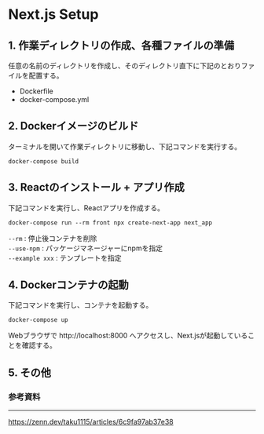 # Next.js Setup

## 1. 作業ディレクトリの作成、各種ファイルの準備

任意の名前のディレクトリを作成し、そのディレクトリ直下に下記のとおりファイルを配置する。
- Dockerfile
- docker-compose.yml

## 2. Dockerイメージのビルド

ターミナルを開いて作業ディレクトリに移動し、下記コマンドを実行する。<br>
```
docker-compose build
```

## 3. Reactのインストール + アプリ作成

下記コマンドを実行し、Reactアプリを作成する。
```
docker-compose run --rm front npx create-next-app next_app
```
`--rm` : 停止後コンテナを削除<br>
`--use-npm` : パッケージマネージャーにnpmを指定<br>
`--example xxx` : テンプレートを指定

## 4. Dockerコンテナの起動

下記コマンドを実行し、コンテナを起動する。
```
docker-compose up
```
Webブラウザで http://localhost:8000 へアクセスし、Next.jsが起動していることを確認する。

## 5. その他

### 参考資料
---
https://zenn.dev/taku1115/articles/6c9fa97ab37e38
